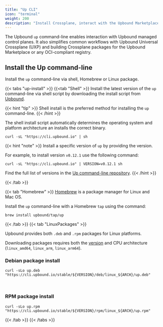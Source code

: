 ```yaml
---
title: "Up CLI"
icon: "terminal"
weight: 200
description: "Install Crossplane, interact with the Upbound Marketplace and Managed Control Planes with the Upbound Up CLI."
---
```


The Upbound `up` command-line enables interaction with Upbound managed control planes. It also simplifies common workflows with Upbound Universal Crossplane (UXP) and building Crossplane packages for the Upbound Marketplace or any OCI-compliant registry.

## Install the Up command-line

Install the `up` command-line via shell, Homebrew or Linux package.

{{< tabs "up-install" >}}
{{<tab "Shell" >}}
Install the latest version of the `up` command-line via shell script by downloading the install script from [Upbound](https://cli.upbound.io).  

{{< hint "tip" >}}
Shell install is the preferred method for installing the `up` command-line.
{{< /hint >}}

The shell install script automatically determines the operating system and platform architecture an installs the correct binary. 

```shell
curl -sL "https://cli.upbound.io" | sh
```

{{< hint "note" >}}
Install a specific version of `up` by providing the version. 

For example, to install version `v0.12.1` use the following command:

```shell
curl -sL "https://cli.upbound.io" | VERSION=v0.12.1 sh
```

Find the full list of versions in the <a href="https://cli.upbound.io/stable?prefix=stable/">Up command-line repository</a>.
{{< /hint >}}

{{< /tab >}}

{{< tab "Homebrew" >}}
[Homebrew](https://brew.sh/) is a package manager for Linux and Mac OS.  

Install the `up` command-line with a Homebrew `tap` using the command:

```shell
brew install upbound/tap/up
```
{{< /tab >}}
{{< tab "LinuxPackages" >}}

Upbound provides both `.deb` and `.rpm` packages for Linux platforms.

Downloading packages requires both the [version](https://github.com/upbound/up/releases) and CPU architecture (`linux_amd64`, `linux_arm`, `linux_arm64`).

### Debian package install
```shell
curl -sLo up.deb "https://cli.upbound.io/stable/${VERSION}/deb/linux_${ARCH}/up.deb"
```
<br />

### RPM package install

```shell
curl -sLo up.rpm "https://cli.upbound.io/stable/${VERSION}/rpm/linux_${ARCH}/up.rpm"
```
{{< /tab >}}
{{< /tabs >}}

